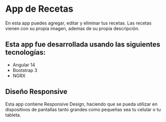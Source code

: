 # App de Recetas

En esta app puedes agregar, editar y eliminar tus recetas.
Las recetas vienen con su propia imagen, ademas de su
propia descripción.


## Esta app fue desarrollada usando las siguientes tecnologías:

- Angular 14
- Bootstrap 3
- NGRX

## Diseño Responsive 

Esta app contiene Responsive Design, haciendo que se pueda utilizar en dispositivos de pantallas tanto grandes como pequeñas sea tu celular o tu tableta.
